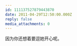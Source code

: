 ```yaml
---
id: 111137527879443870
date: 2011-04-29T12:50:00.000Z
reply: false
media_attachments: 0
---
```


因为你还想着要逗她开心呢。 ​​​​


